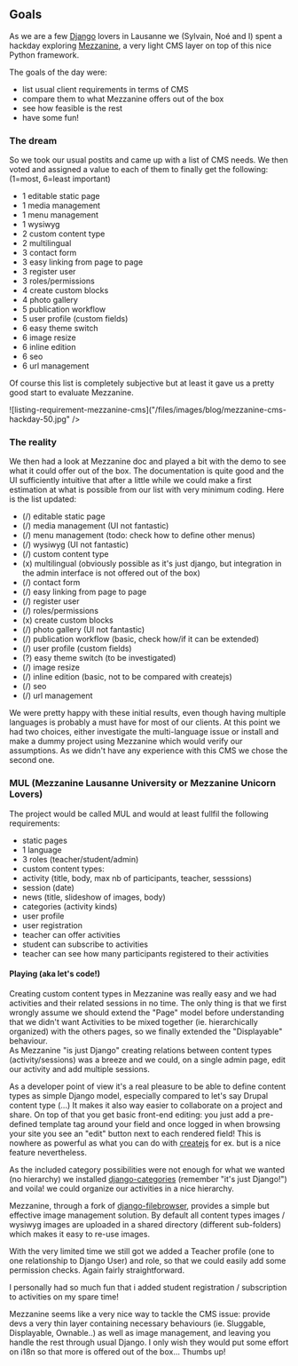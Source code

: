 ## Goals
As we are a few [Django](https://www.djangoproject.com/) lovers in Lausanne we (Sylvain, Noé and I) spent a hackday exploring [Mezzanine](http://mezzanine.jupo.org/), a very light CMS layer on top of this nice Python framework.

The goals of the day were:

* list usual client requirements in terms of CMS
* compare them to what Mezzanine offers out of the box
* see how feasible is the rest
* have some fun!

### The dream

So we took our usual postits and came up with a list of CMS needs. We then voted and assigned a value to each of them to finally get the following: (1=most, 6=least important)

* 1 editable static page
* 1 media management
* 1 menu management
* 1 wysiwyg
* 2 custom content type
* 2 multilingual
* 3 contact form
* 3 easy linking from page to page
* 3 register user
* 3 roles/permissions
* 4 create custom blocks
* 4 photo gallery
* 5 publication workflow
* 5 user profile (custom fields)
* 6 easy theme switch
* 6 image resize
* 6 inline edition
* 6 seo
* 6 url management

Of course this list is completely subjective but at least it gave us a pretty good start to evaluate Mezzanine.

![listing-requirement-mezzanine-cms]("/files/images/blog/mezzanine-cms-hackday-50.jpg" />

### The reality

We then had a look at Mezzanine doc and played a bit with the demo to see what it could offer out of the box. The documentation is quite good and the UI sufficiently intuitive that after a little while we could make a first estimation at what is possible from our list with very minimum coding. Here is the list updated:

* (/) editable static page
* (/) media management (UI not fantastic)
* (/) menu management (todo: check how to define other menus)
* (/) wysiwyg (UI not fantastic)
* (/) custom content type
* (x) multilingual (obviously possible as it's just django, but integration in the admin interface is not offered out of the box)
* (/) contact form
* (/) easy linking from page to page
* (/) register user
* (/) roles/permissions
* (x) create custom blocks
* (/) photo gallery (UI not fantastic)
* (/) publication workflow (basic, check how/if it can be extended)
* (/) user profile (custom fields)
* (?) easy theme switch (to be investigated)
* (/) image resize
* (/) inline edition (basic, not to be compared with createjs)
* (/) seo
* (/) url management

We were pretty happy with these initial results, even though having multiple languages is probably a must have for most of our clients.
At this point we had two choices, either investigate the multi-language issue or install and make a dummy project using Mezzanine which would verify our assumptions.
As we didn't have any experience with this CMS we chose the second one.

### MUL (Mezzanine Lausanne University or Mezzanine Unicorn Lovers)

The project would be called MUL and would at least fullfil the following requirements:

* static pages
* 1 language
* 3 roles (teacher/student/admin)
* custom content types:
 * activity (title, body, max nb of participants, teacher, sesssions)
 * session (date)
 * news (title, slideshow of images, body)
* categories (activity kinds)
* user profile
* user registration
* teacher can offer activities
* student can subscribe to activities
* teacher can see how many participants registered to their activities

#### Playing (aka let's code!)

Creating custom content types in Mezzanine was really easy and we had activities and their related sessions in no time. The only thing is that we first wrongly assume we should extend the "Page" model before understanding that we didn't want Activities to be mixed together (ie. hierarchically organized) with the others pages, so we finally extended the "Displayable" behaviour.  
As Mezzanine "is just Django" creating relations between content types (activity/sessions) was a breeze and we could, on a single admin page, edit our activity and add multiple sessions.

As a developer point of view it's a real pleasure to be able to define content types as simple Django model, especially compared to let's say Drupal content type (...) It makes it also way easier to collaborate on a project and share.
On top of that you get basic front-end editing: you just add a pre-defined template tag around your field and once logged in when browsing your site you see an "edit" button next to each rendered field! This is nowhere as powerful as what you can do with [createjs](http://www.createjs.com/#!/CreateJS) for ex. but is a nice feature nevertheless.

As the included category possibilities were not enough for what we wanted (no hierarchy) we installed [django-categories](https://github.com/callowayproject/django-categories) (remember "it's just Django!") and voila! we could organize our activities in a nice hierarchy.

Mezzanine, through a fork of [django-filebrowser](https://github.com/sehmaschine/django-filebrowser), provides a simple but effective image management solution. By default all content types images / wysiwyg images are uploaded in a shared directory (different sub-folders) which makes it easy to re-use images.

With the very limited time we still got we added a Teacher profile (one to one relationship to Django User) and role, so that we could easily add some permission checks. Again fairly straightforward.

I personally had so much fun that i added student registration / subscription to activities on my spare time!

Mezzanine seems like a very nice way to tackle the CMS issue: provide devs a very thin layer containing necessary behaviours (ie. Sluggable, Displayable, Ownable..) as well as image management, and leaving you handle the rest through usual Django. I only wish they would put some effort on i18n so that more is offered out of the box...
Thumbs up!
